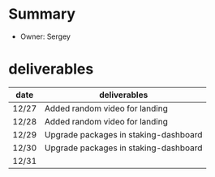 # Summary
* Owner: Sergey

# deliverables
| date  | deliverables |
|--- | ---|
| 12/27  | Added random video for landing |
| 12/28  | Added random video for landing |
| 12/29  | Upgrade packages in staking-dashboard |
| 12/30  | Upgrade packages in staking-dashboard |
| 12/31  |  |